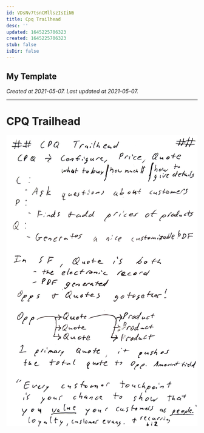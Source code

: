```yaml
---
id: VDsNv7tsnCMllszIsIiN6
title: Cpq Trailhead
desc: ''
updated: 1645225706323
created: 1645225706323
stub: false
isDir: false
---
```

My Template
---

_Created at 2021-05-07._
_Last updated at 2021-05-07._




---

# CPQ Trailhead


![CPQ Trailhead.1.jpg](assets/CPQ-Trailhead.jpg)

